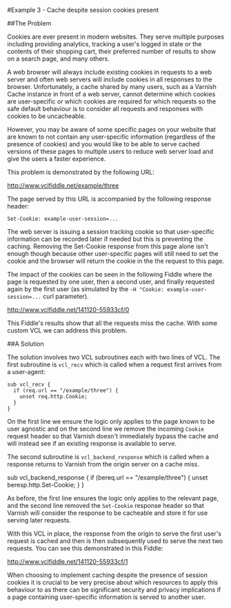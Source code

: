 #Example 3 - Cache despite session cookies present

##The Problem

Cookies are ever present in modern websites. They serve multiple purposes
including providing analytics, tracking a user's logged in state or the contents
of their shopping cart, their preferred number of results to show on a search
page, and many others.

A web browser will always include existing cookies in requests to a web server
and often web servers will include cookies in all responses to the browser.
Unfortunately, a cache shared by many users, such as a Varnish Cache instance in
front of a web server, cannot determine which cookies are user-specific or which
cookies are required for which requests so the safe default behaviour is to
consider all requests and responses with cookies to be uncacheable.

However, you may be aware of some specific pages on your website that are known
to not contain any user-specific information (regardless of the presence of
cookies) and you would like to be able to serve cached versions of these pages
to multiple users to reduce web server load and give the users a faster
experience.

This problem is demonstrated by the following URL:

http://www.vclfiddle.net/example/three

The page served by this URL is accompanied by the following response header:

`Set-Cookie: example-user-session=...`

The web server is issuing a session tracking cookie so that user-specific
information can be recorded later if needed but this is preventing the caching.
Removing the Set-Cookie response from this page alone isn't enough though
because other user-specific pages will still need to set the cookie and the
browser will return the cookie in the the request to this page.

The impact of the cookies can be seen in the following Fiddle where the page is
requested by one user, then a second user, and finally requested again by the
first user (as simulated by the `-H "Cookie: example-user-session=...` curl
parameter).

http://www.vclfiddle.net/141120-55933cf/0

This Fiddle's results show that all the requests miss the cache. With some
custom VCL we can address this problem.

##A Solution

The solution involves two VCL subroutines each with two lines of VCL. The first
subroutine is `vcl_recv` which is called when a request first arrives from a
user-agent:

```
sub vcl_recv {
  if (req.url == "/example/three") {
    unset req.http.Cookie;
  }
}
```

On the first line we ensure the logic only applies to the page known to be user
agnostic and on the second line we remove the incoming `Cookie` request header
so that Varnish doesn't immediately bypass the cache and will instead see if
an existing response is available to serve.

The second subroutine is `vcl_backend_response` which is called when a response
returns to Varnish from the origin server on a cache miss.

sub vcl_backend_response {
  if (bereq.url == "/example/three") {
    unset beresp.http.Set-Cookie;
  }
}

As before, the first line ensures the logic only applies to the relevant page,
and the second line removed the `Set-Cookie` response header so that Varnish
will consider the response to be cacheable and store it for use serving later
requests.

With this VCL in place, the response from the origin to serve the first user's
request is cached and then is then subsequently used to serve the next two
requests. You can see this demonstrated in this Fiddle:

http://www.vclfiddle.net/141120-55933cf/1

When choosing to implement caching despite the presence of session cookies it
is crucial to be very precise about which resources to apply this behaviour
to as there can be significant security and privacy implications if a page
containing user-specific information is served to another user.